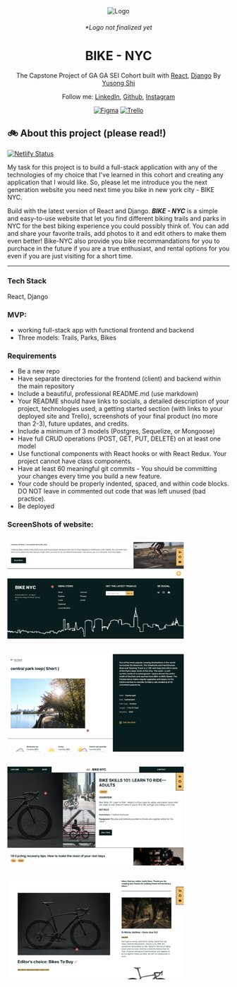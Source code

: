 <div align="center">
  <img alt="Logo" src="https://yusong.space/wp-content/uploads/2022/05/Ellipse-1.png" width="100" />
  <h6>*Logo not finalized yet<h6>
</div>
<h1 align="center">
  BIKE - NYC 
</h1>
<p align="center">
  The Capstone Project of GA GA SEI Cohort built with <a href="https://reactjs.org/" target="_blank">React</a>, <a href="https://www.djangoproject.com/" target="_blank">Django</a> By <a href="https://www.yusong.space/" target="_blank">Yusong Shi</a>
</p>
<p align="center">
  Follow me:
  <a href="https://www.linkedin.com/in/yusongshi/" target="_blank">LinkedIn</a>,
  <a href="https://github.com/yusongsh" target="_blank">Github</a>,
  <a href="https://www.instagram.com/jackeeeeshi/" target="_blank">Instagram</a>
</p>
<div align="center">
  
  [![Figma](https://img.shields.io/badge/-figma-%231B1F22.svg?style=for-the-badge&logo=figma&logoColor=FFFFFF)](https://www.figma.com/proto/Iy9jKtS96TfybPHZSwndzo/Bike-NYC---P4?page-id=0%3A1&node-id=3%3A2&viewport=273%2C48%2C0.18&scaling=scale-down&starting-point-node-id=3%3A2)
  [![Trello](https://img.shields.io/badge/-Trello-0052CC?style=for-the-badge&logo=Trello&logoColor=FFFFFF)](https://trello.com/b/pse5mXnf/bike-nyc)

</div>
    
<!-- ![demo](demo.png) -->

## 🚲 About this project (please read!)

[![Netlify Status](https://api.netlify.com/api/v1/badges/a6d6a581-2a28-4361-8019-bf49a8725d10/deploy-status)](https://genuine-strudel-a580d7.netlify.app/)

My task for this project is to build a full-stack application with any of the technologies of my choice that I've learned in this cohort and creating any application that I would like. So, please let me introduce you the next generation website you need next time you bike in new york city - BIKE NYC.

Build with the latest version of React and Django. **_BIKE - NYC_** is a simple and easy-to-use website that let you find different biking trails and parks in NYC for the best biking experience you could possibly think of. You can add and share your favorite trails, add photos to it and edit others to make them even better! Bike-NYC also provide you bike recommandations for you to purchace in the future if you are a true enthusiast, and rental options for you even if you are just visiting for a short time.

---

### Tech Stack

React, Django

### MVP:

- working full-stack app with functional frontend and backend
- Three models: Trails, Parks, Bikes

### Requirements

- Be a new repo
- Have separate directories for the frontend (client) and backend within the main repository
- Include a beautiful, professional README.md (use markdown)
- Your README should have links to socials, a detailed description of your project, technologies used, a getting started section (with links to your deployed site and Trello), screenshots of your final product (no more than 2-3), future updates, and credits.
- Include a minimum of 3 models (Postgres, Sequelize, or Mongoose)
- Have full CRUD operations (POST, GET, PUT, DELETE) on at least one model
- Use functional components with React hooks or with React Redux. Your project cannot have class components.
- Have at least 60 meaningful git commits - You should be committing your changes every time you build a new feature.
- Your code should be properly indented, spaced, and within code blocks. DO NOT leave in commented out code that was left unused (bad practice).
- Be deployed

### ScreenShots of website:

## <img src="./client/src/assest/Screen%20Shot%202022-05-16%20at%2010.52.57%20AM.png" width="400">

## <img src="./client/src/assest/Screen%20Shot%202022-05-16%20at%2010.52.13%20AM.png" width="400">

## <img src="./client/src/assest/Screen%20Shot%202022-05-16%20at%2010.52.32%20AM.png" width="400">

## <img src="./client/src/assest/Screen%20Shot%202022-05-16%20at%2010.52.42%20AM.png" width="400">
